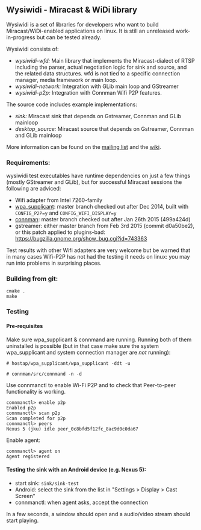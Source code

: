 ## Wysiwidi - Miracast & WiDi library

Wysiwidi is a set of libraries for developers who want to build Miracast/WiDi-enabled applications on linux. It is still an unreleased work-in-progress but can be tested already.

Wysiwidi consists of:
 * _wysiwidi-wfd:_ Main library that implements the Miracast-dialect of RTSP including the parser, actual negotiation logic for sink and source, and the related data structures. wfd is not tied to a specific connection manager, media framework or main loop.
 * _wysiwidi-network:_ Integration with GLib main loop and GStreamer
 * _wysiwidi-p2p:_ Integration with Connman Wifi P2P features.

The source code includes example implementations:
 * _sink:_ Miracast sink that depends on Gstreamer, Connman and GLib mainloop
 * _desktop_source:_ Miracast source that depends on Gstreamer, Connman and GLib mainloop

More information can be found on the [mailing list](https://lists.01.org/mailman/listinfo/wysiwidi-dev) and the [wiki](https://github.com/01org/wysiwidi/wiki).

### Requirements:

wysiwidi test executables have runtime dependencies on just a few things (mostly GStreamer and GLib), but for successful Miracast sessions the following are adviced:
 * Wifi adapter from Intel 7260-family
 * [wpa_supplicant](http://w1.fi/wpa_supplicant/): master branch checked out after Dec 2014, built with	`CONFIG_P2P=y` and `CONFIG_WIFI_DISPLAY=y`
 * [connman](https://01.org/connman): master branch checked out after Jan 26th 2015 (499a424d)
 * gstreamer: either master branch from Feb 3rd 2015 (commit d0a50be2), or this patch applied to plugins-bad: https://bugzilla.gnome.org/show_bug.cgi?id=743363 

Test results with other Wifi adapters are very welcome but be warned that in many cases Wifi-P2P has not had the testing it needs on linux: you may run into problems in surprising places.

### Building from git:

```
cmake .
make
```

### Testing

#### Pre-requisites

Make sure wpa_supplicant & connmand are running. Running both of them uninstalled is possible (but in that case make sure the system wpa_supplicant and system connection manager are _not_ running):

```
# hostap/wpa_supplicant/wpa_supplicant -ddt -u

# connman/src/connmand -n -d
```

Use connmanctl to enable Wi-Fi P2P and to check that Peer-to-peer functionality is working.

```
connmanctl> enable p2p
Enabled p2p
connmanctl> scan p2p
Scan completed for p2p
connmanctl> peers
Nexus 5 (jku) idle peer_0c8bfd5f12fc_8ac9d0c0da67
```

Enable agent:

```
connmanctl> agent on
Agent registered
```

#### Testing the sink with an Android device (e.g. Nexus 5):

* start sink: `sink/sink-test`
* Android: select the sink from the list in "Settings > Display > Cast Screen"
* connmanctl: when agent asks, accept the connection

In a few seconds, a window should open and a audio/video stream should start playing.

